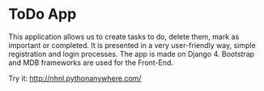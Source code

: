 # ToDo App

This application allows us to create tasks to do, delete them, mark as important or completed. It is presented in a very user-friendly way, simple registration and login processes. The app is made on Django 4. Bootstrap and MDB frameworks are used for the Front-End.

Try it: http://nhnl.pythonanywhere.com/
